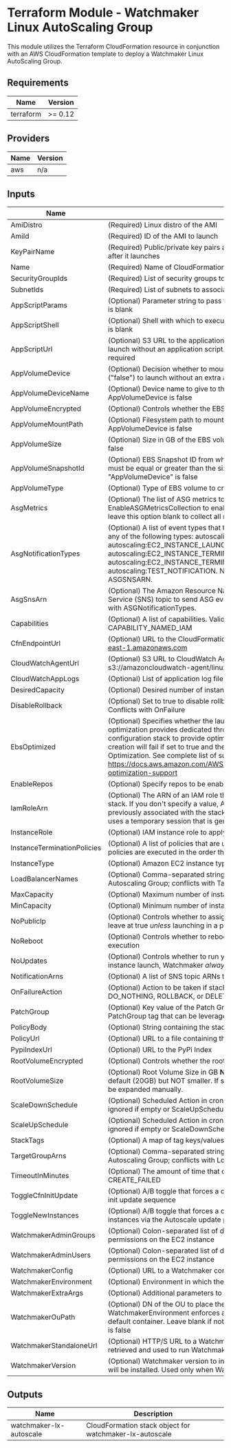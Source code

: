 # Terraform Module - Watchmaker Linux AutoScaling Group

This module utilizes the Terraform CloudFormation resource in conjunction
with an AWS CloudFormation template to deploy a Watchmaker Linux AutoScaling Group.

<!-- BEGIN TFDOCS -->
## Requirements

| Name | Version |
|------|---------|
| terraform | >= 0.12 |

## Providers

| Name | Version |
|------|---------|
| aws | n/a |

## Inputs

| Name | Description | Type | Default | Required |
|------|-------------|------|---------|:--------:|
| AmiDistro | (Required) Linux distro of the AMI | `string` | n/a | yes |
| AmiId | (Required) ID of the AMI to launch | `string` | n/a | yes |
| KeyPairName | (Required) Public/private key pairs allow you to securely connect to your instance after it launches | `string` | n/a | yes |
| Name | (Required) Name of CloudFormation Stack | `string` | n/a | yes |
| SecurityGroupIds | (Required) List of security groups to apply to the instance | `string` | n/a | yes |
| SubnetIds | (Required) List of subnets to associate to the Autoscaling Group | `string` | n/a | yes |
| AppScriptParams | (Optional) Parameter string to pass to the application script. Ignored if AppScriptUrl is blank | `string` | `""` | no |
| AppScriptShell | (Optional) Shell with which to execute the application script. Ignored if AppScriptUrl is blank | `string` | `"bash"` | no |
| AppScriptUrl | (Optional) S3 URL to the application script in an S3 bucket (s3://). Leave blank to launch without an application script. If specified, an appropriate InstanceRole is required | `string` | `null` | no |
| AppVolumeDevice | (Optional) Decision whether to mount an extra EBS volume. Leave as default ("false") to launch without an extra application volume | `bool` | `false` | no |
| AppVolumeDeviceName | (Optional) Device name to give to the extra EBS volume. Ignored if AppVolumeDevice is false | `string` | `"/dev/xvdf"` | no |
| AppVolumeEncrypted | (Optional) Controls whether the EBS volume will be encrypted | `bool` | `false` | no |
| AppVolumeMountPath | (Optional) Filesystem path to mount the extra app volume. Ignored if AppVolumeDevice is false | `string` | `"/opt/data"` | no |
| AppVolumeSize | (Optional) Size in GB of the EBS volume to create. Ignored if AppVolumeDevice is false | `string` | `"1"` | no |
| AppVolumeSnapshotId | (Optional) EBS Snapshot ID from which to create the AppVolume. "AppVolumeSize" must be equal or greater than the size of the snapshot. Ignored if "AppVolumeDevice" is false | `string` | `null` | no |
| AppVolumeType | (Optional) Type of EBS volume to create. Ignored if AppVolumeDevice is false | `string` | `"gp2"` | no |
| AsgMetrics | (Optional) The list of ASG metrics to collect. Must define EnableASGMetricsCollection to enable. Define MetricsCollectionGranularity and leave this option blank to collect all metrics | `list(string)` | `[]` | no |
| AsgNotificationTypes | (Optional) A list of event types that trigger a notification. Event types can include any of the following types: autoscaling:EC2\_INSTANCE\_LAUNCH, autoscaling:EC2\_INSTANCE\_LAUNCH\_ERROR, autoscaling:EC2\_INSTANCE\_TERMINATE, autoscaling:EC2\_INSTANCE\_TERMINATE\_ERROR, and autoscaling:TEST\_NOTIFICATION. NOTE: Must be defined in conjunction with ASGSNSARN. | `list(string)` | `[]` | no |
| AsgSnsArn | (Optional) The Amazon Resource Name (ARN) of the Amazon Simple Notification Service (SNS) topic to send ASG events to. NOTE: Must be defined in conjunction with ASGNotificationTypes. | `string` | `null` | no |
| Capabilities | (Optional) A list of capabilities. Valid values: CAPABILITY\_IAM or CAPABILITY\_NAMED\_IAM | `list(string)` | `[]` | no |
| CfnEndpointUrl | (Optional) URL to the CloudFormation Endpoint. e.g. https://cloudformation.us-east-1.amazonaws.com | `string` | `"https://cloudformation.us-east-1.amazonaws.com"` | no |
| CloudWatchAgentUrl | (Optional) S3 URL to CloudWatch Agent installer. Example: s3://amazoncloudwatch-agent/linux/amd64/latest/AmazonCloudWatchAgent.zip | `string` | `null` | no |
| CloudWatchAppLogs | (Optional) List of application log file paths to send to CloudWatch | `list(string)` | `[]` | no |
| DesiredCapacity | (Optional) Desired number of instances in the Autoscaling Group | `string` | `"1"` | no |
| DisableRollback | (Optional) Set to true to disable rollback of the stack if stack creation failed. Conflicts with OnFailure | `string` | `false` | no |
| EbsOptimized | (Optional) Specifies whether the launch configuration is optimized for EBS I/O. This optimization provides dedicated throughput to Amazon EBS and an optimized configuration stack to provide optimal EBS I/O performance. Warning: Stack creation will fail if set to true and the instance type does not support EBS Optimization. See complete list of supported instances here: https://docs.aws.amazon.com/AWSEC2/latest/UserGuide/EBSOptimized.html#ebs-optimization-support | `bool` | `false` | no |
| EnableRepos | (Optional) Specify repos to be enabled by yum-config-manager | `string` | `null` | no |
| IamRoleArn | (Optional) The ARN of an IAM role that AWS CloudFormation assumes to create the stack. If you don't specify a value, AWS CloudFormation uses the role that was previously associated with the stack. If no role is available, AWS CloudFormation uses a temporary session that is generated from your user credentials | `string` | `null` | no |
| InstanceRole | (Optional) IAM instance role to apply to the instance | `string` | `null` | no |
| InstanceTerminationPolicies | (Optional) A list of policies that are used to select the instances to terminate. The policies are executed in the order that you list them. | `list(string)` | `[]` | no |
| InstanceType | (Optional) Amazon EC2 instance type | `string` | `"t2.micro"` | no |
| LoadBalancerNames | (Optional) Comma-separated string of Classic ELB Names to associate with the Autoscaling Group; conflicts with TargetGroupArns | `string` | `null` | no |
| MaxCapacity | (Optional) Maximum number of instances in the Autoscaling Group | `string` | `"2"` | no |
| MinCapacity | (Optional) Minimum number of instances in the Autoscaling Group | `string` | `"1"` | no |
| NoPublicIp | (Optional) Controls whether to assign the instance a public IP. Recommended to leave at true _unless_ launching in a public subnet | `bool` | `true` | no |
| NoReboot | (Optional) Controls whether to reboot the instance as the last step of cfn-init execution | `bool` | `false` | no |
| NoUpdates | (Optional) Controls whether to run yum update during a stack update (On the initial instance launch, Watchmaker _always_ installs updates) | `bool` | `false` | no |
| NotificationArns | (Optional) A list of SNS topic ARNs to publish stack related events | `list(string)` | `[]` | no |
| OnFailureAction | (Optional) Action to be taken if stack creation fails. This must be one of: DO\_NOTHING, ROLLBACK, or DELETE. Conflicts with DisableRollback | `string` | `"DO_NOTHING"` | no |
| PatchGroup | (Optional) Key value of the Patch Group tag. Controls whether to create a PatchGroup tag that can be leveraged via SSM to auto-update instances. | `string` | `null` | no |
| PolicyBody | (Optional) String containing the stack policy body. Conflicts with PolicyUrl | `string` | `null` | no |
| PolicyUrl | (Optional) URL to a file containing the stack policy. Conflicts with PolicyBody | `string` | `null` | no |
| PypiIndexUrl | (Optional) URL to the PyPi Index | `string` | `"https://pypi.org/simple"` | no |
| RootVolumeEncrypted | (Optional) Controls whether the root volume will be encrypted | `bool` | `false` | no |
| RootVolumeSize | (Optional) Root Volume Size in GB **NOTE** This value can be set larger than the default (20GB) but NOT smaller. If set larger than default value partition will need to be expanded manually. | `string` | `"20"` | no |
| ScaleDownSchedule | (Optional) Scheduled Action in cron-format (UTC) to scale down to MinCapacity; ignored if empty or ScaleUpSchedule is unset (E.g. "0 0 \* \* \*") | `string` | `null` | no |
| ScaleUpSchedule | (Optional) Scheduled Action in cron-format (UTC) to scale up to MaxCapacity; ignored if empty or ScaleDownSchedule is unset (E.g. "0 10 \* \* Mon-Fri") | `string` | `null` | no |
| StackTags | (Optional) A map of tag keys/values to associate with this stack | `map(string)` | `{}` | no |
| TargetGroupArns | (Optional) Comma-separated string of Target Group ARNs to associate with the Autoscaling Group; conflicts with LoadBalancerNames | `string` | `null` | no |
| TimeoutInMinutes | (Optional) The amount of time that can pass before the stack status becomes CREATE\_FAILED | `string` | `"30"` | no |
| ToggleCfnInitUpdate | (Optional) A/B toggle that forces a change to instance metadata, triggering the cfn-init update sequence | `string` | `"A"` | no |
| ToggleNewInstances | (Optional) A/B toggle that forces a change to instance userdata, triggering new instances via the Autoscale update policy | `string` | `"A"` | no |
| WatchmakerAdminGroups | (Optional) Colon-separated list of domain groups that should have admin permissions on the EC2 instance | `string` | `null` | no |
| WatchmakerAdminUsers | (Optional) Colon-separated list of domain users that should have admin permissions on the EC2 instance | `string` | `null` | no |
| WatchmakerConfig | (Optional) URL to a Watchmaker config file | `string` | `null` | no |
| WatchmakerEnvironment | (Optional) Environment in which the instance is being deployed | `string` | `null` | no |
| WatchmakerExtraArgs | (Optional) Additional parameters to be passed to the Watchmaker CLI | `string` | `null` | no |
| WatchmakerOuPath | (Optional) DN of the OU to place the instance when joining a domain. If blank and WatchmakerEnvironment enforces a domain join, the instance will be placed in a default container. Leave blank if not joining a domain, or if WatchmakerEnvironment is false | `string` | `null` | no |
| WatchmakerStandaloneUrl | (Optional) HTTP/S URL to a Watchmaker standalone executable. The file will be retrieved and used to run Watchmaker, instead of installing Watchmaker from PyPi | `string` | `null` | no |
| WatchmakerVersion | (Optional) Watchmaker version to install. When blank (the default) the latest version will be installed. Used only when Watchmaker is installed from PyPi | `string` | `null` | no |

## Outputs

| Name | Description |
|------|-------------|
| watchmaker-lx-autoscale | CloudFormation stack object for watchmaker-lx-autoscale |

<!-- END TFDOCS -->
